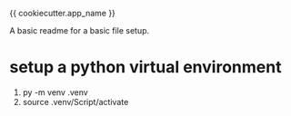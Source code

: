 {{ cookiecutter.app_name }}

A basic readme for a basic file setup. 

# setup a python virtual environment
1. py -m venv .venv
2. source .venv/Script/activate
